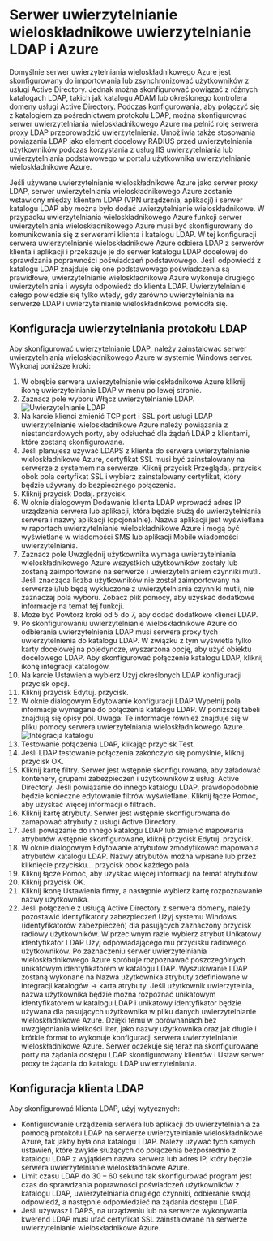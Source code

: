 <properties 
    pageTitle="Serwer uwierzytelnianie wieloskładnikowe uwierzytelnianie LDAP i Azure"
    description="Jest to strona uwierzytelnianie wieloskładnikowe Azure, który pomoże wdrażanie serwera uwierzytelnianie wieloskładnikowe Azure i uwierzytelnianie LDAP."
    services="multi-factor-authentication"
    documentationCenter=""
    authors="kgremban"
    manager="femila"
    editor="curtand"/>

<tags
    ms.service="multi-factor-authentication"
    ms.workload="identity"
    ms.tgt_pltfrm="na"
    ms.devlang="na"
    ms.topic="get-started-article"
    ms.date="08/04/2016"
    ms.author="kgremban"/>

# <a name="ldap-authentication-and-azure-multi-factor-authentication-server"></a>Serwer uwierzytelnianie wieloskładnikowe uwierzytelnianie LDAP i Azure


Domyślnie serwer uwierzytelniania wieloskładnikowego Azure jest skonfigurowany do importowania lub zsynchronizować użytkowników z usługi Active Directory. Jednak można skonfigurować powiązać z różnych katalogach LDAP, takich jak katalogu ADAM lub określonego kontrolera domeny usługi Active Directory. Podczas konfigurowania, aby połączyć się z katalogiem za pośrednictwem protokołu LDAP, można skonfigurować serwer uwierzytelniania wieloskładnikowego Azure ma pełnić rolę serwera proxy LDAP przeprowadzić uwierzytelnienia. Umożliwia także stosowania powiązania LDAP jako element docelowy RADIUS przed uwierzytelniania użytkowników podczas korzystania z usług IIS uwierzytelniania lub uwierzytelniania podstawowego w portalu użytkownika uwierzytelnianie wieloskładnikowe Azure.

Jeśli używane uwierzytelnianie wieloskładnikowe Azure jako serwer proxy LDAP, serwer uwierzytelniania wieloskładnikowego Azure zostanie wstawiony między klientem LDAP (VPN urządzenia, aplikacji) i serwer katalogu LDAP aby można było dodać uwierzytelnianie wieloskładnikowe. W przypadku uwierzytelniania wieloskładnikowego Azure funkcji serwer uwierzytelniania wieloskładnikowego Azure musi być skonfigurowany do komunikowania się z serwerami klienta i katalogu LDAP. W tej konfiguracji serwera uwierzytelnianie wieloskładnikowe Azure odbiera LDAP z serwerów klienta i aplikacji i przekazuje je do serwer katalogu LDAP docelowej do sprawdzania poprawności poświadczeń podstawowego. Jeśli odpowiedź z katalogu LDAP znajduje się one podstawowego poświadczenia są prawidłowe, uwierzytelnianie wieloskładnikowe Azure wykonuje drugiego uwierzytelniania i wysyła odpowiedź do klienta LDAP. Uwierzytelnianie całego powiedzie się tylko wtedy, gdy zarówno uwierzytelniania na serwerze LDAP i uwierzytelnianie wieloskładnikowe powiodła się.





## <a name="ldap-authentication-configuration"></a>Konfiguracja uwierzytelniania protokołu LDAP


Aby skonfigurować uwierzytelnianie LDAP, należy zainstalować serwer uwierzytelniania wieloskładnikowego Azure w systemie Windows server. Wykonaj poniższe kroki:

1. W obrębie serwera uwierzytelnianie wieloskładnikowe Azure kliknij ikonę uwierzytelnianie LDAP w menu po lewej stronie.
2. Zaznacz pole wyboru Włącz uwierzytelnianie LDAP.![Uwierzytelnianie LDAP](./media/multi-factor-authentication-get-started-server-ldap/ldap2.png)
3. Na karcie klienci zmienić TCP port i SSL port usługi LDAP uwierzytelnianie wieloskładnikowe Azure należy powiązania z niestandardowych porty, aby odsłuchać dla żądań LDAP z klientami, które zostaną skonfigurowane.
4. Jeśli planujesz używać LDAPS z klienta do serwera uwierzytelnianie wieloskładnikowe Azure, certyfikat SSL musi być zainstalowany na serwerze z systemem na serwerze. Kliknij przycisk Przeglądaj. przycisk obok pola certyfikat SSL i wybierz zainstalowany certyfikat, który będzie używany do bezpiecznego połączenia.
5. Kliknij przycisk Dodaj. przycisk.
6. W oknie dialogowym Dodawanie klienta LDAP wprowadź adres IP urządzenia serwera lub aplikacji, która będzie służą do uwierzytelniania serwera i nazwy aplikacji (opcjonalnie). Nazwa aplikacji jest wyświetlana w raportach uwierzytelnianie wieloskładnikowe Azure i mogą być wyświetlane w wiadomości SMS lub aplikacji Mobile wiadomości uwierzytelniania.
7. Zaznacz pole Uwzględnij użytkownika wymaga uwierzytelniania wieloskładnikowego Azure wszystkich użytkowników zostały lub zostaną zaimportowane na serwerze i uwierzytelnianiem czynniki mutli. Jeśli znacząca liczba użytkowników nie został zaimportowany na serwerze i/lub będą wykluczone z uwierzytelniania czynniki mutli, nie zaznaczaj pola wyboru. Zobacz plik pomocy, aby uzyskać dodatkowe informacje na temat tej funkcji.
8. Może być Powtórz kroki od 5 do 7, aby dodać dodatkowe klienci LDAP.
9. Po skonfigurowaniu uwierzytelnianie wieloskładnikowe Azure do odbierania uwierzytelnienia LDAP musi serwera proxy tych uwierzytelnienia do katalogu LDAP. W związku z tym wyświetla tylko karty docelowej na pojedyncze, wyszarzona opcję, aby użyć obiektu docelowego LDAP. Aby skonfigurować połączenie katalogu LDAP, kliknij ikonę integracji katalogów.
10. Na karcie Ustawienia wybierz Użyj określonych LDAP konfiguracji przycisk opcji.
11. Kliknij przycisk Edytuj. przycisk.
12. W oknie dialogowym Edytowanie konfiguracji LDAP Wypełnij pola informacje wymagane do połączenia katalogu LDAP. W poniższej tabeli znajdują się opisy pól. Uwaga: Te informacje również znajduje się w pliku pomocy serwera uwierzytelniania wieloskładnikowego Azure.![Integracja katalogu](./media/multi-factor-authentication-get-started-server-ldap/ldap.png)
13. Testowanie połączenia LDAP, klikając przycisk Test.
14. Jeśli LDAP testowanie połączenia zakończyło się pomyślnie, kliknij przycisk OK.
15. Kliknij kartę filtry. Serwer jest wstępnie skonfigurowana, aby załadować kontenery, grupami zabezpieczeń i użytkowników z usługi Active Directory. Jeśli powiązanie do innego katalogu LDAP, prawdopodobnie będzie konieczne edytowanie filtrów wyświetlane. Kliknij łącze Pomoc, aby uzyskać więcej informacji o filtrach.
16. Kliknij kartę atrybuty. Serwer jest wstępnie skonfigurowana do zamapować atrybuty z usługi Active Directory.
17. Jeśli powiązanie do innego katalogu LDAP lub zmienić mapowania atrybutów wstępnie skonfigurowane, kliknij przycisk Edytuj. przycisk.
18. W oknie dialogowym Edytowanie atrybutów zmodyfikować mapowania atrybutów katalogu LDAP. Nazwy atrybutów można wpisane lub przez kliknięcie przycisku... przycisk obok każdego pola.
19. Kliknij łącze Pomoc, aby uzyskać więcej informacji na temat atrybutów.
20. Kliknij przycisk OK.
21. Kliknij ikonę Ustawienia firmy, a następnie wybierz kartę rozpoznawanie nazwy użytkownika.
22. Jeśli połączenie z usługą Active Directory z serwera domeny, należy pozostawić identyfikatory zabezpieczeń Użyj systemu Windows (identyfikatorów zabezpieczeń) dla pasujących zaznaczony przycisk radiowy użytkowników. W przeciwnym razie wybierz atrybut Unikatowy identyfikator LDAP Użyj odpowiadającego mu przycisku radiowego użytkowników. Po zaznaczeniu serwer uwierzytelniania wieloskładnikowego Azure spróbuje rozpoznawać poszczególnych unikatowym identyfikatorem w katalogu LDAP. Wyszukiwanie LDAP zostaną wykonane na Nazwa użytkownika atrybuty zdefiniowane w integracji katalogów -> karta atrybuty. Jeśli użytkownik uwierzytelnia, nazwa użytkownika będzie można rozpoznać unikatowym identyfikatorem w katalogu LDAP i unikatowy identyfikator będzie używana dla pasujących użytkownika w pliku danych uwierzytelnianie wieloskładnikowe Azure. Dzięki temu w porównaniach bez uwzględniania wielkości liter, jako nazwy użytkownika oraz jak długie i krótkie format to wykonuje konfiguracji serwera uwierzytelnianie wieloskładnikowe Azure. Serwer oczekuje się teraz na skonfigurowane porty na żądania dostępu LDAP skonfigurowany klientów i Ustaw serwer proxy te żądania do katalogu LDAP uwierzytelniania.


## <a name="ldap-client-configuration"></a>Konfiguracja klienta LDAP

Aby skonfigurować klienta LDAP, użyj wytycznych:

- Konfigurowanie urządzenia serwera lub aplikacji do uwierzytelniania za pomocą protokołu LDAP na serwerze uwierzytelnianie wieloskładnikowe Azure, tak jakby była ona katalogu LDAP. Należy używać tych samych ustawień, które zwykle służących do połączenia bezpośrednio z katalogu LDAP z wyjątkiem nazwa serwera lub adres IP, który będzie serwera uwierzytelnianie wieloskładnikowe Azure.
- Limit czasu LDAP do 30 – 60 sekund tak skonfigurować program jest czas do sprawdzania poprawności poświadczeń użytkowników z katalogu LDAP, uwierzytelniania drugiego czynniki, odbieranie swoją odpowiedź, a następnie odpowiedzieć na żądania dostępu LDAP.
- Jeśli używasz LDAPS, na urządzeniu lub na serwerze wykonywania kwerend LDAP musi ufać certyfikat SSL zainstalowane na serwerze uwierzytelnianie wieloskładnikowe Azure.
